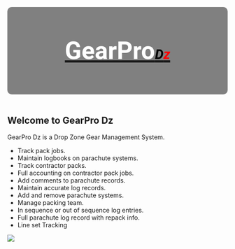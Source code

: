 <style>
@import url('https://fonts.googleapis.com/css?family=Roboto');   

#logo em{
  font-size: 55%;
  color: #000000;
}

#logo h3{
  font-size: 400%;
  line-height: 200px;
  font-weight: bold;
  font-family: "Roboto";
  color: #FFFFFF;
}

#logo span {
  color:red;    
}

#logo {
  text-align: center;
  height: 200px;
  background-color: grey;
  border-radius: 10px;
}

footer {
    text-align:center;
}
</style>

<div id="logo">
<a href="http://gearpro.jodymoore.net/login" ><h3>GearPro<em>D<span>z</span></em></h3> </a>
</div>
<br>

## Welcome to GearPro Dz 

GearPro Dz is a Drop Zone Gear Management System. 

- Track pack jobs.
- Maintain logbooks on parachute systems.
- Track contractor packs.
- Full accounting on contractor pack jobs.
- Add comments to parachute records.
- Maintain accurate log records.
- Add and remove parachute systems.
- Manage packing team. 
- In sequence or out of sequence log entries.
- Full parachute log record with repack info.
- Line set Tracking 

<img src="https://s3.amazonaws.com/jwm-product-images/gearproImages/gearpro-image1.png" >

